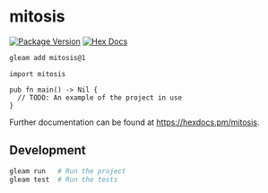 # mitosis

[![Package Version](https://img.shields.io/hexpm/v/mitosis)](https://hex.pm/packages/mitosis)
[![Hex Docs](https://img.shields.io/badge/hex-docs-ffaff3)](https://hexdocs.pm/mitosis/)

```sh
gleam add mitosis@1
```
```gleam
import mitosis

pub fn main() -> Nil {
  // TODO: An example of the project in use
}
```

Further documentation can be found at <https://hexdocs.pm/mitosis>.

## Development

```sh
gleam run   # Run the project
gleam test  # Run the tests
```
